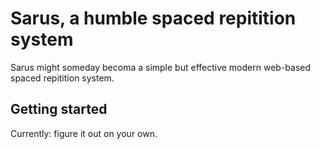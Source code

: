 # Sarus, a humble spaced repitition system

Sarus might someday becoma a simple but effective modern web-based spaced repitition system.

## Getting started

Currently: figure it out on your own.
